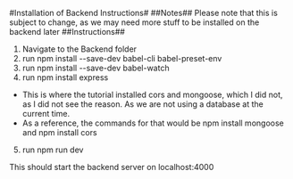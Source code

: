 #Installation of Backend Instructions#
##Notes##
Please note that this is subject to change, as we may need more stuff to be installed on the backend later
##Instructions##
1. Navigate to the Backend folder
2. run npm install --save-dev babel-cli babel-preset-env
3. run npm install --save-dev babel-watch
4. run npm install express
 - This is where the tutorial installed cors and mongoose, which I did not, as I did not see the reason.  As we are not using a database at the current time.
 - As a reference, the commands for that would be npm install mongoose and npm install cors
5. run npm run dev

This should start the backend server on localhost:4000
